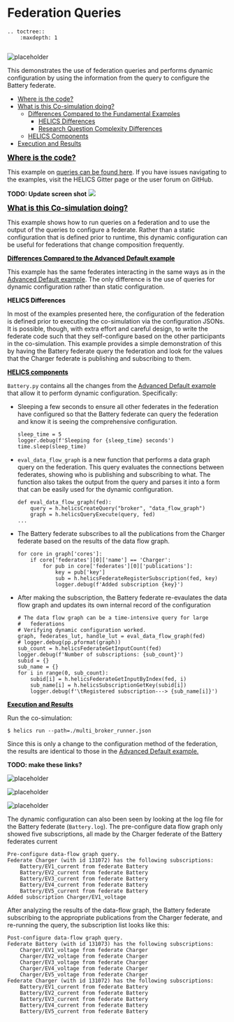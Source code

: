 # Federation Queries




```eval_rst
.. toctree::
    :maxdepth: 1


```

![placeholder](../../../img/user_guide_combinations_advanced.png)


This demonstrates the use of federation queries and performs dynamic configuration by using the information from the query to configure the Battery federate.

* [Where is the code?](#where-is-the-code)
* [What is this Co-simulation doing?](#what-is-this-co-simulation-doing)
	* [Differences Compared to the Fundamental Examples](#differences-compared-to-the-advanced-default-example)
		* [HELICS Differences](#helics-differences)
		* [Research Question Complexity Differences](#research-question-complexity-differences)
	* [HELICS Components](#helics-components)
* [Execution and Results](#execution-and-results)


	
	
	

<a name="where-is-the-code">
<strong>
<span style="font-size:larger;color:black;text-decoration:underline;">
Where is the code?
</span>
</strong>
</a>

This example on [queries can be found here](https://github.com/GMLC-TDC/HELICS-Examples/tree/master/user_guide_examples/advanced/advanced_message_comm/query). If you have issues navigating to the examples, visit the HELICS Gitter page or the user forum on GitHub.


**TODO: Update screen shot**
[![](../../../img/advanced_examples_github.png)](https://github.com/GMLC-TDC/HELICS-Examples/tree/master/user_guide_examples/advanced)







<a name="what-is-this-co-simulation-doing">
<strong>
<span style="font-size:larger;color:black;text-decoration:underline;">
What is this Co-simulation doing?
</span>
</strong>
</a>

This example shows how to run queries on a federation and to use the output of the queries to configure a federate. Rather than a static configuration that is defined prior to runtime, this dynamic configuration can be useful for federations that change composition frequently.





<a name="differences-compared-to-the-advanced-default-example">
<strong>
<span style="color:black;text-decoration:underline;">
Differences Compared to the Advanced Default example
</span>
</strong>
</a>

This example has the same federates interacting in the same ways as in the [Advanced Default example](./advanced_default.md). The only difference is the use of queries for dynamic configuration rather than static configuration.




<a name="helics-differences">
<strong>
<span style="color:black">
HELICS Differences
</span>
</strong>
</a>

In most of the examples presented here, the configuration of the federation is defined prior to executing the co-simulation via the configuration JSONs. It is possible, though, with extra effort and careful design, to write the federate code such that they self-configure based on the other participants in the co-simulation. This example provides a simple demonstration of this by having the Battery federate query the federation and look for the values that the Charger federate is publishing and subscribing to them.
 




<a name="helics-components">
<strong>
<span style="color:black;text-decoration:underline;">
HELICS components
</span>
</strong>
</a>

`Battery.py` contains all the changes from the [Advanced Default example](./advanced_default.md) that allow it to perform dynamic configuration. Specifically:

* Sleeping a few seconds to ensure all other federates in the federation have configured so that the Battery federate can query the federation and know it is seeing the comprehensive configuration.

	```
	sleep_time = 5
	logger.debug(f'Sleeping for {sleep_time} seconds')
	time.sleep(sleep_time)
	```

* `eval_data_flow_graph` is a new function that performs a data graph query on the federation. This query evaluates the connections between federates, showing who is publishing and subscribing to what. The function also takes the output from the query and parses it into a form that can be easily used for the dynamic configuration.

	```
	def eval_data_flow_graph(fed):
	    query = h.helicsCreateQuery("broker", "data_flow_graph")
	    graph = h.helicsQueryExecute(query, fed)
	...
	```



* The Battery federate subscribes to all the publications from the Charger federate based on the results of the data flow graph.

	```
	for core in graph['cores']:
	    if core['federates'][0]['name'] == 'Charger':
	        for pub in core['federates'][0]['publications']:
	            key = pub['key']
	            sub = h.helicsFederateRegisterSubscription(fed, key)
	            logger.debug(f'Added subscription {key}')
	```


* After making the subscription, the Battery federate re-evaulates the data flow graph and updates its own internal record of the configuration

	```
	# The data flow graph can be a time-intensive query for large
	#   federations
	# Verifying dynamic configuration worked.
	graph, federates_lut, handle_lut = eval_data_flow_graph(fed)
	# logger.debug(pp.pformat(graph))
	sub_count = h.helicsFederateGetInputCount(fed)
	logger.debug(f'Number of subscriptions: {sub_count}')
	subid = {}
	sub_name = {}
	for i in range(0, sub_count):
	    subid[i] = h.helicsFederateGetInputByIndex(fed, i)
	    sub_name[i] = h.helicsSubscriptionGetKey(subid[i])
	    logger.debug(f'\tRegistered subscription---> {sub_name[i]}')
	```







<a name="execution-and-results">
<strong>
<span style="color:black;text-decoration:underline;">
Execution and Results
</span>
</strong>
</a>

Run the co-simulation:

`$ helics run --path=./multi_broker_runner.json`


Since this is only a change to the configuration method of the federation, the results are identical to those in the [Advanced Default example.](./advanced_default.md)

**TODO: make these links?**

![placeholder](../../../img/advanced_query_charging_power.png)

![placeholder](../../../img/advanced_query_estimated_SOCs.png)

![placeholder](../../../img/advanced_query_battery_SOCs.png)


The dynamic configuration can also been seen by looking at the log file for the Battery federate (`Battery.log`). The pre-configure data flow graph only showed five subscriptions, all made by the Charger federate of the Battery federates current

```
Pre-configure data-flow graph query.
Federate Charger (with id 131072) has the following subscriptions:
	Battery/EV1_current from federate Battery
	Battery/EV2_current from federate Battery
	Battery/EV3_current from federate Battery
	Battery/EV4_current from federate Battery
	Battery/EV5_current from federate Battery
Added subscription Charger/EV1_voltage
```

After analyzing the results of the data-flow graph, the Battery federate subscribing to the appropriate publications from the Charger federate, and re-running the query, the subscription list looks like this:

```
Post-configure data-flow graph query.
Federate Battery (with id 131073) has the following subscriptions:
	Charger/EV1_voltage from federate Charger
	Charger/EV2_voltage from federate Charger
	Charger/EV3_voltage from federate Charger
	Charger/EV4_voltage from federate Charger
	Charger/EV5_voltage from federate Charger
Federate Charger (with id 131072) has the following subscriptions:
	Battery/EV1_current from federate Battery
	Battery/EV2_current from federate Battery
	Battery/EV3_current from federate Battery
	Battery/EV4_current from federate Battery
	Battery/EV5_current from federate Battery
```

